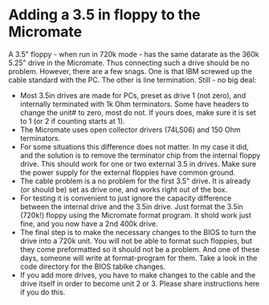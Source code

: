 # Adding a 3.5 in floppy to the Micromate

A 3.5" floppy - when run in 720k mode - has the same datarate as the 360k 5.25" drive in the Micromate. Thus connecting such a drive should be no problem. However, there are a few snags. One is that IBM screwed up the cable standard with the PC. The other is line termination. Still - no big deal:

- Most 3.5in drives are made for PCs, preset as drive 1 (not zero), and internally terminated with 1k Ohm terminators. Some have headers to change the unit# to zero, most do not. If yours does, make sure it is set to 1 (or 2 if counting starts at 1).
- The Micromate uses open collector drivers (74LS06) and 150 Ohm terminators.
- For some situations this difference does not matter. In my case it did, and the solution is to remove the terminator chip from the internal floppy drive. This should work for one or two external 3.5 in drives. Make sure the power supply for the external floppies have common ground.
- The cable problem is a no problem for the first 3.5" drive. It is already (or should be) set as drive one, and works right out of the box.
- For testing it is convenient to just ignore the capacity difference between the internal drive and the 3.5in drive. Just format the 3.5in (720k!) floppy using the Micromate format program. It shold work just fine, and you now have a 2nd 400k drive.
- The final step is to make the necessary changes to the BIOS to turn the drive into a 720k unit. You will not be able to format such floppies, but they come preformatted so it should not be a problem. And one of these days, someone will write at format-program for them.  Take a look in the code directory for the BIOS tablke changes.
- If you add more drives, you have to make changes to the cable and the drive itself in order to become unit 2 or 3. Please share instructions here if you do this.
